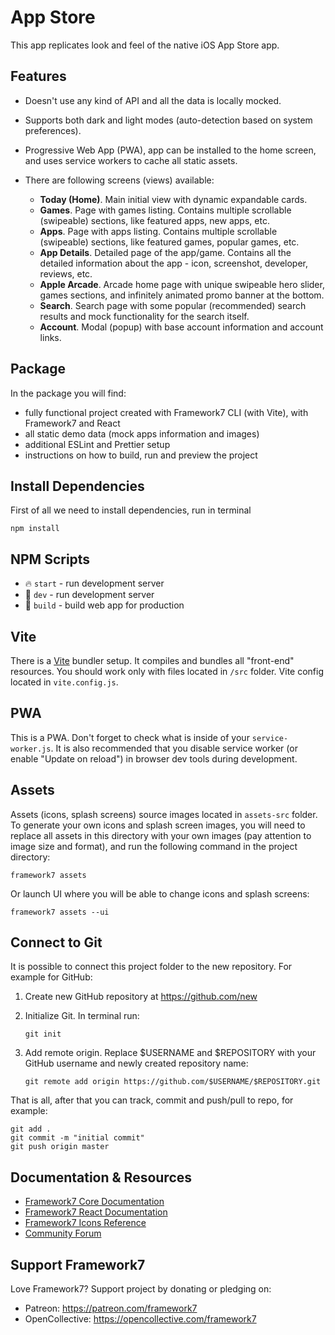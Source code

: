 # App Store

This app replicates look and feel of the native iOS App Store app.

## Features

- Doesn't use any kind of API and all the data is locally mocked.
- Supports both dark and light modes (auto-detection based on system preferences).
- Progressive Web App (PWA), app can be installed to the home screen, and uses service workers to cache all static assets.
- There are following screens (views) available:

  - **Today (Home)**. Main initial view with dynamic expandable cards.
  - **Games**. Page with games listing. Contains multiple scrollable (swipeable) sections, like featured apps, new apps, etc.
  - **Apps**. Page with apps listing. Contains multiple scrollable (swipeable) sections, like featured games, popular games, etc.
  - **App Details**. Detailed page of the app/game. Contains all the detailed information about the app - icon, screenshot, developer, reviews, etc.
  - **Apple Arcade**. Arcade home page with unique swipeable hero slider, games sections, and infinitely animated promo banner at the bottom.
  - **Search**. Search page with some popular (recommended) search results and mock functionality for the search itself.
  - **Account**. Modal (popup) with base account information and account links.

## Package

In the package you will find:

- fully functional project created with Framework7 CLI (with Vite), with Framework7 and React
- all static demo data (mock apps information and images)
- additional ESLint and Prettier setup
- instructions on how to build, run and preview the project

<!-- STORE_END -->

## Install Dependencies

First of all we need to install dependencies, run in terminal

```
npm install
```

## NPM Scripts

- 🔥 `start` - run development server
- 🔧 `dev` - run development server
- 🔧 `build` - build web app for production

## Vite

There is a [Vite](http://vitejs.dev) bundler setup. It compiles and bundles all "front-end" resources. You should work only with files located in `/src` folder. Vite config located in `vite.config.js`.

## PWA

This is a PWA. Don't forget to check what is inside of your `service-worker.js`. It is also recommended that you disable service worker (or enable "Update on reload") in browser dev tools during development.

## Assets

Assets (icons, splash screens) source images located in `assets-src` folder. To generate your own icons and splash screen images, you will need to replace all assets in this directory with your own images (pay attention to image size and format), and run the following command in the project directory:

```
framework7 assets
```

Or launch UI where you will be able to change icons and splash screens:

```
framework7 assets --ui
```

## Connect to Git

It is possible to connect this project folder to the new repository. For example for GitHub:

1. Create new GitHub repository at https://github.com/new

2. Initialize Git. In terminal run:

   ```
   git init
   ```

3. Add remote origin. Replace $USERNAME and $REPOSITORY with your GitHub username and newly created repository name:
   ```
   git remote add origin https://github.com/$USERNAME/$REPOSITORY.git
   ```

That is all, after that you can track, commit and push/pull to repo, for example:

```
git add .
git commit -m "initial commit"
git push origin master
```

## Documentation & Resources

- [Framework7 Core Documentation](https://framework7.io/docs/)
- [Framework7 React Documentation](https://framework7.io/react/)
- [Framework7 Icons Reference](https://framework7.io/icons/)
- [Community Forum](https://forum.framework7.io)

## Support Framework7

Love Framework7? Support project by donating or pledging on:

- Patreon: https://patreon.com/framework7
- OpenCollective: https://opencollective.com/framework7
